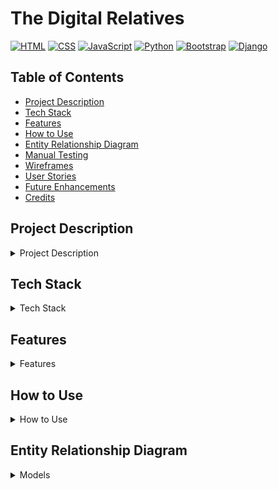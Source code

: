 # The Digital Relatives
[![HTML](https://img.shields.io/badge/Tech-HTML-orange)](#)
[![CSS](https://img.shields.io/badge/Tech-CSS-blue)](#)
[![JavaScript](https://img.shields.io/badge/Tech-JavaScript-yellow)](#)
[![Python](https://img.shields.io/badge/Tech-Python-green)](#)
[![Bootstrap](https://img.shields.io/badge/Tech-Bootstrap-brightgreen)](#)
[![Django](https://img.shields.io/badge/Tech-Django-red)](#)

## Table of Contents
* [Project Description](#project-description)
* [Tech Stack](#tech-stack)
* [Features](#features)
* [How to Use](#how-to-use)
* [Entity Relationship Diagram](#entity-relationship-diagram)
* [Manual Testing](#manual-testing)
* [Wireframes](#wireframes)
* [User Stories](#user-stories)
* [Future Enhancements](#future-enhancements)
* [Credits](#credits)

## Project Description
<details><summary>Project Description</summary>
This project is a mock "tech support" web application designed to help family members, especially elderly relatives, with their technical issues. Users can type in their questions, and the application will use AI to generate helpful responses.  The goal is to make technology more accessible and less intimidating for those who may not be as familiar with it.

For example, a user could ask:

* "How do I reset my WiFi?"
* "How do I download Facebook?"
</details>

## Tech Stack
<details><summary>Tech Stack</summary>
* **Backend:** Django
* **Frontend:** HTML, CSS, JavaScript, Bootstrap
* **AI:** Google Generative Language AI (Model: gemini-1.5-flash-002)
</details>

## Features
<details><summary>Features</summary>
* AI-powered question answering: Users can type in their tech support questions and receive AI-generated responses.
* User-friendly interface: The application is designed to be simple and easy to use, especially for elderly users.
* Web-based:  Accessible from any device with a web browser.
</details>

## How to Use
<details><summary>How to Use</summary>
1.  **Installation**
    * Clone the repository.
    * Set up a virtual environment (optional but recommended).
    * Install the required packages using `pip install -r requirements.txt`.
    * Set up your Google Cloud credentials (see "Configuration" below).
    * Run the Django migrations: `python manage.py migrate`.
    * Start the Django development server: `python manage.py runserver`.
    * Open your web browser and go to the provided URL (usually `http://127.0.0.1:8000`).

2.  **Configuration**
    * You will need a Google Cloud account and a project with the Gemini API enabled.
    * Set up authentication by creating a service account and downloading the credentials JSON file.
    * Set the `GOOGLE_APPLICATION_CREDENTIALS` environment variable to point to the path of your credentials JSON file.  **Important:** Do not include your credentials file in your code repository.
    * Ensure the Google Generative AI library is installed:  `pip install google-generativeai`

3.  **Usage**
    * Once the application is running, users can type their tech support questions into the input field on the main page.
    * The AI-generated response will be displayed on the page.
</details>

## Entity Relationship Diagram
<details><summary>Models</summary>
```mermaid
erDiagram
    User {
        int id
        string username
        string password
    }
    
    Note {
        int id
        string title
        datetime created_at
        int interaction_start_id
        int interaction_end_id
        int user_id
    }
    
    Interaction {
        int id
        string question
        string answer
        float timestamp
        int usr_id
    }

    User ||--o{ Note : owns
    User ||--o{ Interaction : has
    Note ||--|| Interaction : start_id (interaction_start_id)
    Note ||--|| Interaction : end_id (interaction_end_id)
    Note ||--o{ Interaction : references (via start_id to end_id)
    Interaction }o--|| User : belongs_to (usr)
```

- Only the User model is shown from external packages.
- Note references a range of Interactions (from interaction_start_id to interaction_end_id).
- Each Interaction belongs to a User.
- Each Note belongs to a User.

</details>

## Manual Testing
<details><summary>Manual Testing</summary>

### Landing Page (`index.html`)

| TEST ACTION                                                                    | EXPECTATION                                                                                               | RESULT    |
| :----------------------------------------------------------------------------- | :-------------------------------------------------------------------------------------------------------- | :-------- |
| User opens the landing page URL                                                | The landing page is displayed with a title, introduction, and a call to action.                            | SUCCESS   |
| User interacts with the input field.                                            | The input field is responsive and allows the user to type their tech support question.                   | SUCCESS   |
| User views the page on different screen sizes (desktop, mobile)               | The layout is responsive and content is displayed correctly.                                               | SUCCESS   |
| User checks for broken links/images.                                            | All links are functional, and all images are displayed correctly.                                           | SUCCESS   |

### AI Response

| TEST ACTION                                                                    | EXPECTATION                                                                                               | RESULT    |
| :----------------------------------------------------------------------------- | :-------------------------------------------------------------------------------------------------------- | :-------- |
| User enters a valid tech support question (e.g., "How do I reset my WiFi?")    | The AI generates a relevant and helpful response.                                                      | SUCCESS   |
| User enters an invalid question or gibberish.                                   | The AI provides a graceful error message or a general help response.                                        | SUCCESS   |
| User enters a question with spelling mistakes.                                  | The AI is able to understand the intent and provide a relevant answer.                                     | SUCCESS   |
</details>

## Wireframes
<details><summary>Wireframes</summary>
* *Add wireframes here.  Since I cannot directly create images, you would add image links or embed images here.*
* *Example:*
    * *![Wireframe of the main page](link_to_your_wireframe_image.png)*
</details>

## User Stories
<details><summary>User Stories</summary>
* As a user, I want to be able to easily input my tech support question.
* As a user, I want to receive a helpful and accurate response to my question.
* As a user, I want the application to be easy to use, even if I am not very tech-savvy.
* As a user, I want the application to be accessible from any device with a web browser.
* As a developer, I want to use a reliable AI model to generate accurate responses.
</details>

## Future Enhancements
<details><summary>Future Enhancements</summary>
* Improved AI response accuracy and relevance.
* Support for more complex technical issues.
* Multimedia support (e.g., images, videos) in responses.
* User accounts and history.
* Feedback mechanism for users to rate the helpfulness of the responses.
* Multi-language support.
</details>

## Credits
<details><summary>Credits</summary>
* This project was created by Team5
</details>
